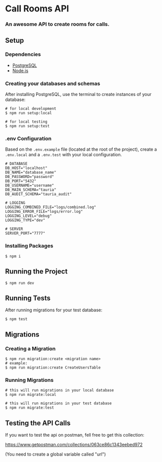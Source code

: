 # Call Rooms API

### An awesome API to create rooms for calls.

## Setup

### Dependencies

- [PostgreSQL](https://www.postgresql.org/download/)
- [Node.js](https://nodejs.org/en/download/)

### Creating your databases and schemas

After installing PostgreSQL, use the terminal to create instances of your database:

```shell
# for local development
$ npm run setup:local

# for local testing
$ npm run setup:test
```

### .env Configuration

Based on the `.env.example` file (located at the root of the project), create a `.env.local` and a `.env.test` with your local configuration.

```shell
# DATABASE
DB_HOST="localhost"
DB_NAME="database_name"
DB_PASSWORD="password"
DB_PORT="5432"
DB_USERNAME="username"
DB_MAIN_SCHEMA="tauria"
DB_AUDIT_SCHEMA="tauria_audit"

# LOGGING
LOGGING_COMBINED_FILE="logs/combined.log"
LOGGING_ERROR_FILE="logs/error.log"
LOGGING_LEVEL="debug"
LOGGING_TYPE="dev"

# SERVER
SERVER_PORT="7777"
```

### Installing Packages

```shell
$ npm i
```

## Running the Project

```shell
$ npm run dev
```

## Running Tests

After running migrations for your test database:

```shell
$ npm test
```

## Migrations

### Creating a Migration

```shell
$ npm run migration:create <migration name>
# example:
$ npm run migration:create CreateUsersTable
```

### Running Migrations

```shell
# this will run migrations in your local database
$ npm run migrate:local

# this will run migrations in your test database
$ npm run migrate:test
```

## Testing the API Calls

If you want to test the api on postman, fell free to get this collection:

https://www.getpostman.com/collections/063ce86c1343eebed972

(You need to create a global variable called "url")

